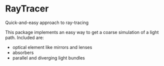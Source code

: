 # RayTracer
Quick-and-easy approach to ray-tracing

This package implements an easy way to get a coarse simulation of a light path.
Included are:
- optical element like mirrors and lenses
- absorbers
- parallel and diverging light bundles
